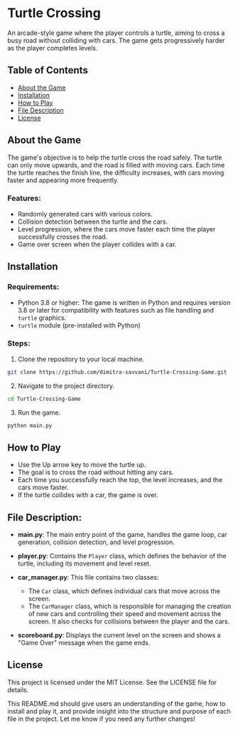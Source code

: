 # Turtle Crossing 

An arcade-style game where the player controls a turtle, aiming to cross a busy road without colliding with cars. The game gets progressively harder as the player completes levels.

## Table of Contents
- [About the Game](#about-the-game)
- [Installation](#installation)
- [How to Play](#how-to-play)
- [File Description](#file-description)
- [License](#license)

## About the Game
The game's objective is to help the turtle cross the road safely. The turtle can only move upwards, and the road is filled with moving cars. Each time the turtle reaches the finish line, the difficulty increases, with cars moving faster and appearing more frequently.

### Features:
- Randomly generated cars with various colors.
- Collision detection between the turtle and the cars.
- Level progression, where the cars move faster each time the player successfully crosses the road.
- Game over screen when the player collides with a car.

## Installation
### Requirements:
- Python 3.8 or higher: The game is written in Python and requires version 3.8 or later for compatibility with features such as file handling and `turtle` graphics.
- `turtle` module (pre-installed with Python)

### Steps:
1. Clone the repository to your local machine.
```bash
git clone https://github.com/dimitra-savvani/Turtle-Crossing-Game.git
```

2. Navigate to the project directory.
```bash
cd Turtle-Crossing-Game
```
3. Run the game.
```bash
python main.py
```

## How to Play
- Use the Up arrow key to move the turtle up.
- The goal is to cross the road without hitting any cars.
- Each time you successfully reach the top, the level increases, and the cars move faster.
- If the turtle collides with a car, the game is over.

## File Description:
- **main.py**: The main entry point of the game, handles the game loop, car generation, collision detection, and level progression.
- **player.py**: Contains the `Player` class, which defines the behavior of the turtle, including its movement and level reset.
- **car_manager.py**: This file contains two classes:
  - The `Car` class, which defines individual cars that move across the screen.
  - The `CarManager` class, which is responsible for managing the creation of new cars and controlling their speed and movement across the screen. It also checks for collisions between the player and the cars.

- **scoreboard.py**: Displays the current level on the screen and shows a "Game Over" message when the game ends.

## License
This project is licensed under the MIT License. See the LICENSE file for details.

This README.md should give users an understanding of the game, how to install and play it, and provide insight into the structure and purpose of each file in the project. Let me know if you need any further changes!
